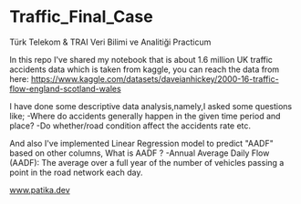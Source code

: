 # Traffic_Final_Case

Türk Telekom &amp; TRAI Veri Bilimi ve Analitiği Practicum

In this repo I've shared  my notebook that is about 1.6 million UK traffic accidents data which is taken from kaggle,
you can reach the data from here: https://www.kaggle.com/datasets/daveianhickey/2000-16-traffic-flow-england-scotland-wales

I have done some descriptive data analysis,namely,I asked some questions like;
-Where do accidents generally happen in the given time period and place?
-Do whether/road condition affect the accidents rate 
etc.

And also I've implemented Linear Regression model to predict "AADF" based on other columns,
What is AADF ?
-Annual Average Daily Flow (AADF): The average over a full year of the number of vehicles passing a point in the road network each day.



www.patika.dev
